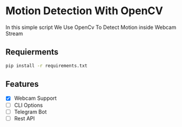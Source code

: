 # Motion Detection With OpenCV
In this simple script We Use OpenCv To Detect Motion inside Webcam Stream


## Requierments
```bash
pip install -r requirements.txt
```

## Features
- [x] Webcam Support
- [ ] CLI Options
- [ ] Telegram Bot
- [ ] Rest API